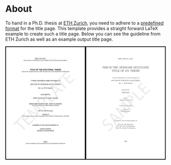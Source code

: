 # About

To hand in a Ph.D. thesis at
[ETH Zurich](https://www.ethz.ch/en.html), you need to adhere to a
[predefined format](https://www.ethz.ch/students/en/doctorate/doctoral-thesis-examination.html)
for the title page. This template provides a straight forward LaTeX
example to create such a title page. Below you can see the guideline
from ETH Zurich as well as an example output title page.

![ETH Zurich - Ph.D. thesis title page template and example](template_sample.jpg
 "Title page template and example")
